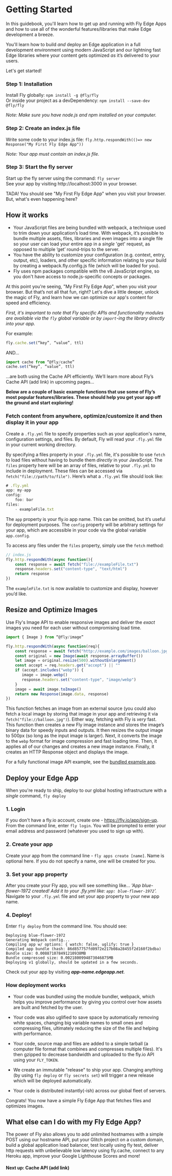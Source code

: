 # Getting Started 

In this guidebook, you'll learn how to get up and running with Fly Edge Apps and how to use all of the wonderful features/libraries that make Edge development a breeze. 

You'll learn how to build *and* deploy an Edge application in a full development environment using modern JavaScript and our lightning fast Edge libraries where your content gets optimized *as* it’s delivered to your users.  

Let's get started!  

### Step 1: Installation  

Install Fly globally: `npm install -g @fly/fly`  
Or inside your project as a devDependency: `npm install --save-dev @fly/fly`  

*Note: Make sure you have node.js and npm installed on your computer.* 

### Step 2: Create an index.js file  

Write some code to your index.js file: `fly.http.respondWith(()=> new Response("My First Fly Edge App"))`  

*Note: Your app must contain an index.js file.*  

### Step 3: Start the fly server  

Start up the fly server using the command: `fly server`  
See your app by visiting http://localhost:3000 in your browser.  

TADA! You should see "My First Fly Edge App" when you visit your browser. But, what's even happening here?  

## How it works

* Your JavaScript files are being bundled with webpack, a technique used to trim down your application’s load time. With webpack, it’s possible to bundle multiple assets, files, libraries and even images into a single file so your user can load your entire app in a *single* 'get' request, as opposed to multiple ‘get’ round-trips to the server.
* You have the ability to customize your configuration (e.g. context, entry, output, etc), loaders, and other specific information relating to your build by creating a webpack.fly.config.js file (which will be loaded for you).
* Fly uses npm packages compatible with the v8 JavaScript engine, so you don't have access to node.js-specific concepts or packages. 

At this point you're seeing, "My First Fly Edge App", when you visit your browser. But that’s not all that fun, right? Let's dive a little deeper, unlock the magic of Fly, and learn how we can optimize our app's content for speed and efficiency. 

*First, it's important to note that Fly specific APIs and functionality modules are available via the `fly` global variable or by `import`-ing the library directly into your app.* 

For example:

```javascript 
fly.cache.set(“key”, “value”, ttl) 
```

AND... 

```javascript 
import cache from “@fly/cache”
cache.set(“key”, “value”, ttl) 
``` 
...are both using the Cache API efficiently. We’ll learn more about Fly’s Cache API (add link) in upcoming pages... 

**Below are a couple of basic example functions that use some of Fly’s most popular features/libraries. These should help you get your app off the ground and start exploring!** 

### Fetch content from anywhere, optimize/customize it and then display it in your app 

Create a `.fly.yml` file to specify properties such as your application's name, configuration settings, and files. By default, Fly will read your `.fly.yml` file in your current working directory.   

By specifying a files property in your `.fly.yml` file, it's possible to use `fetch` to load files without having to bundle them *directly* in your JavaScript. The `files` property here will be an array of files, relative to your `.fly.yml` to include in deployment. These files can be accessed via `fetch("file://path/to/file")`. Here’s what a `.fly.yml` file should look like: 

```javascript
# .fly.yml 
app: my-app
config: 
    foo: bar 
files: 
    - exampleFile.txt
```

The `app` property is your fly.io app name. This can be omitted, but it’s useful for deployment purposes. The `config` property will be arbitrary settings for your app, which are accessible in your code via the global variable `app.config`. 

To access any files under the `files` property, simply use the `fetch` method: 

```javascript
// index.js 
fly.http.respondWith(async function(){ 
    const response = await fetch("file://exampleFile.txt") 
    response.headers.set("content-type", "text/html") 
    return response 
})
``` 

The `exampleFile.txt` is now available to customize and display, however you’d like.  

## Resize and Optimize Images

Use Fly's Image API to enable responsive images and deliver the *exact* images you need for each user without compromising load time. 

```javascript
import { Image } from “@fly/image” 

fly.http.respondWith(async function(req){ 
	const response = await fetch("http://example.com/images/balloon.jpg") 
	const original = new Image(await response.arrayBuffer()) 
	let image = original.resize(500).withoutEnlargement() 
	const accept = req.headers.get("accept") || "" 
	if (accept.includes("webp")) { 
	   image = image.webp() 
	   response.headers.set("content-type", "image/webp")
	} 
	image = await image.toImage() 
	return new Response(image.data, response)
})
```

This function fetches an image from an external source (you could also fetch a local image by storing that image in your app and retrieving it via `fetch("file://balloon.jpg")`). Either way, fetching with Fly is *very* fast. This function then creates a new Fly image instance and stores the image’s binary data for speedy inputs and outputs. It then resizes the output image to 500px (so long as the input image is larger). Next, it converts the image to the `webp` format for image compression and fast loading time. Then, it applies all of our changes and creates a new image instance. Finally, it creates an HTTP Response object and displays the image. 

For a fully functional image API example, see the [bundled example app](https://github.com/superfly/fly/blob/master/apps/watermark-image/index.js).

## Deploy your Edge App

When you're ready to ship, deploy to our global hosting infrastructure with a *single* command, `fly deploy`

### 1. Login  

If you don't have a fly.io account, create one - https://fly.io/app/sign-up. From the command line, enter `fly login`. You will be prompted to enter your email address and password (whatever you used to sign up with).  

### 2. Create your app  

Create your app from the command line - `fly apps create [name]`. Name is optional here. If you do not specify a name, one will be created for you.  

### 3. Set your app property  

After you create your Fly app, you will see something like... *'App blue-flower-1972 created! Add it to your .fly.yml like: `app: blue-flower-1972`'.* Navigate to your `.fly.yml` file and set your app property to your new app name.  

### 4. Deploy!  

Enter `fly deploy` from the command line. You should see:  

```  
Deploying blue-flower-1972  
Generating Webpack config...  
Compiling app w/ options: { watch: false, uglify: true }  
Compiled app bundle (hash: 86d857757fd0972e217b08a28455f2d160f2bdba)  
Bundle size: 0.008871078491210938MB  
Bundle compressed size: 0.0021800994873046875MB  
Deploying v1 globally, should be updated in a few seconds.  

```  

Check out your app by visiting ***app-name.edgeapp.net***. 

### How deployment works 

* Your code was bundled using the module bundler, webpack, which helps you improve performance by giving you control over how assets are built and fetched by the user. 

* Your code was also uglified to save space by automatically removing white spaces, changing big variable names to small ones and compressing files, ultimately reducing the size of the file and helping with performance.  

* Your code, source map and files are added to a simple tarball (a computer file format that combines and compresses multiple files). It's then gzipped to decrease bandwidth and uploaded to the fly.io API using your `FLY_TOKEN`.

* We create an immutable "release" to ship your app. Changing anything (by using `fly deploy` or `fly secrets set`) will trigger a new release which will be deployed automatically. 

* Your code is distributed instantly(-ish) across our global fleet of servers.

Congrats! You now have a simple Fly Edge App that fetches files and optimizes images. 

## What else can I do with my Fly Edge App? 

The power of Fly also allows you to add unlimited hostnames with a simple POST using our hostname API, put your Glitch project on a custom domain, build a global application load balancer, test locally using fly test, deliver http requests with unbelievable low latency using fly.cache, connect to any Heroku app, improve your Google Lighthouse Scores and more!

#### Next up: Cache API (add link) 

 